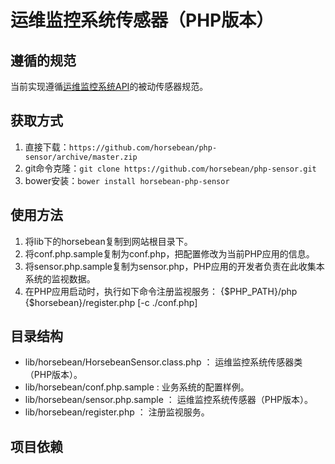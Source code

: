 # 运维监控系统传感器（PHP版本） #

## 遵循的规范 ##

当前实现遵循[运维监控系统API](https://github.com/horsebean/api)的被动传感器规范。

## 获取方式 ##

1. 直接下载：`https://github.com/horsebean/php-sensor/archive/master.zip`
2. git命令克隆：`git clone https://github.com/horsebean/php-sensor.git`
3. bower安装：`bower install horsebean-php-sensor`

## 使用方法 ##

1. 将lib下的horsebean复制到网站根目录下。
2. 将conf.php.sample复制为conf.php，把配置修改为当前PHP应用的信息。
3. 将sensor.php.sample复制为sensor.php，PHP应用的开发者负责在此收集本系统的监视数据。
4. 在PHP应用启动时，执行如下命令注册监视服务：
	{$PHP_PATH}/php {$horsebean}/register.php [-c ./conf.php]

## 目录结构 ##

- lib/horsebean/HorsebeanSensor.class.php	：	运维监控系统传感器类（PHP版本）。
- lib/horsebean/conf.php.sample		:	业务系统的配置样例。
- lib/horsebean/sensor.php.sample	：	运维监控系统传感器（PHP版本）。
- lib/horsebean/register.php			：	注册监视服务。

## 项目依赖 ##